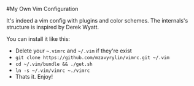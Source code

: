 #My Own Vim Configuration

It's indeed a vim config with plugins and color schemes.
The internals's structure is inspired by Derek Wyatt.

You can install it like this:
* Delete your `~.vimrc` and `~/.vim` if they're exist
* `git clone https://github.com/mzavyrylin/vimrc.git ~/.vim`
* `cd ~/.vim/bundle && ./get.sh`
* `ln -s ~/.vim/vimrc ~./vimrc`
* Thats it. Enjoy!

